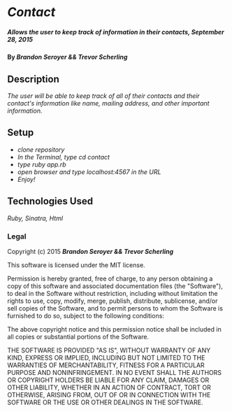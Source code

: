 # _Contact_

##### _Allows the user to keep track of information in their contacts, September 28, 2015_

#### By _**Brandon Seroyer && Trevor Scherling**_

## Description

_The user will be able to keep track of all of their contacts and their contact's information like name, mailing address, and other important information._

## Setup

* _clone repository_
* _In the Terminal, type cd contact_
* _type ruby app.rb_
* _open browser and type localhost:4567 in the URL_
* _Enjoy!_

## Technologies Used

_Ruby, Sinatra, Html_

### Legal

Copyright (c) 2015 **_Brandon Seroyer && Trevor Scherling_**

This software is licensed under the MIT license.

Permission is hereby granted, free of charge, to any person obtaining a copy
of this software and associated documentation files (the "Software"), to deal
in the Software without restriction, including without limitation the rights
to use, copy, modify, merge, publish, distribute, sublicense, and/or sell
copies of the Software, and to permit persons to whom the Software is
furnished to do so, subject to the following conditions:

The above copyright notice and this permission notice shall be included in
all copies or substantial portions of the Software.

THE SOFTWARE IS PROVIDED "AS IS", WITHOUT WARRANTY OF ANY KIND, EXPRESS OR
IMPLIED, INCLUDING BUT NOT LIMITED TO THE WARRANTIES OF MERCHANTABILITY,
FITNESS FOR A PARTICULAR PURPOSE AND NONINFRINGEMENT. IN NO EVENT SHALL THE
AUTHORS OR COPYRIGHT HOLDERS BE LIABLE FOR ANY CLAIM, DAMAGES OR OTHER
LIABILITY, WHETHER IN AN ACTION OF CONTRACT, TORT OR OTHERWISE, ARISING FROM,
OUT OF OR IN CONNECTION WITH THE SOFTWARE OR THE USE OR OTHER DEALINGS IN
THE SOFTWARE.
